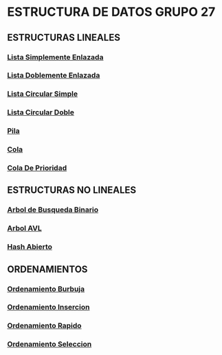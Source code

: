 # ESTRUCTURA DE DATOS GRUPO 27

##  ESTRUCTURAS LINEALES
### [Lista Simplemente Enlazada](https://tytusdb.github.io/tytusds/20211SVAC/G27/Lineal_Structures/simple_list.html)
### [Lista Doblemente Enlazada](https://tytusdb.github.io/tytusds/20211SVAC/G27/Lineal_Structures/double_list.html)
### [Lista Circular Simple](https://tytusdb.github.io/tytusds/20211SVAC/G27/Lineal_Structures/ListaCircularSimple.html)
### [Lista Circular Doble](https://tytusdb.github.io/tytusds/20211SVAC/G27/Lineal_Structures/ListaCirDoble.html)
### [Pila](https://tytusdb.github.io/tytusds/20211SVAC/G27/Lineal_Structures/Pila.html)
### [Cola](https://tytusdb.github.io/tytusds/20211SVAC/G27/Lineal_Structures/Cola.html)
### [Cola De Prioridad](https://tytusdb.github.io/tytusds/20211SVAC/G27/Lineal_Structures/ColaP.html)

## ESTRUCTURAS NO LINEALES
### [Arbol de Busqueda Binario](https://tytusdb.github.io/tytusds/20211SVAC/G27/Arboles/BST.html)
### [Arbol AVL](https://tytusdb.github.io/tytusds/20211SVAC/G27/Arboles/AVL.html)
### [Hash Abierto](https://tytusdb.github.io/tytusds/20211SVAC/G27/No_Lineales/hash_abierto.html)

## ORDENAMIENTOS
### [Ordenamiento Burbuja](https://tytusdb.github.io/tytusds/20211SVAC/G27/ordenamientos/bubleSort.html)
### [Ordenamiento Insercion](https://tytusdb.github.io/tytusds/20211SVAC/G27/ordenamientos/insertionSort.html)
### [Ordenamiento Rapido](https://tytusdb.github.io/tytusds/20211SVAC/G27/ordenamientos/Rapido.html)
### [Ordenamiento Seleccion](https://tytusdb.github.io/tytusds/20211SVAC/G27/ordenamientos/Seleccion.html)
